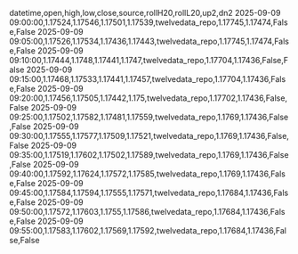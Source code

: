 datetime,open,high,low,close,source,rollH20,rollL20,up2,dn2
2025-09-09 09:00:00,1.17524,1.17546,1.17501,1.17539,twelvedata_repo,1.17745,1.17474,False,False
2025-09-09 09:05:00,1.17526,1.17534,1.17436,1.17443,twelvedata_repo,1.17745,1.17474,False,False
2025-09-09 09:10:00,1.17444,1.1748,1.17441,1.1747,twelvedata_repo,1.17704,1.17436,False,False
2025-09-09 09:15:00,1.17468,1.17533,1.17441,1.17457,twelvedata_repo,1.17704,1.17436,False,False
2025-09-09 09:20:00,1.17456,1.17505,1.17442,1.175,twelvedata_repo,1.17702,1.17436,False,False
2025-09-09 09:25:00,1.17502,1.17582,1.17481,1.17559,twelvedata_repo,1.1769,1.17436,False,False
2025-09-09 09:30:00,1.17555,1.17577,1.17509,1.17521,twelvedata_repo,1.1769,1.17436,False,False
2025-09-09 09:35:00,1.17519,1.17602,1.17502,1.17589,twelvedata_repo,1.1769,1.17436,False,False
2025-09-09 09:40:00,1.17592,1.17624,1.17572,1.17585,twelvedata_repo,1.1769,1.17436,False,False
2025-09-09 09:45:00,1.17584,1.17594,1.17555,1.17571,twelvedata_repo,1.17684,1.17436,False,False
2025-09-09 09:50:00,1.17572,1.17603,1.1755,1.17586,twelvedata_repo,1.17684,1.17436,False,False
2025-09-09 09:55:00,1.17583,1.17602,1.17569,1.17592,twelvedata_repo,1.17684,1.17436,False,False
